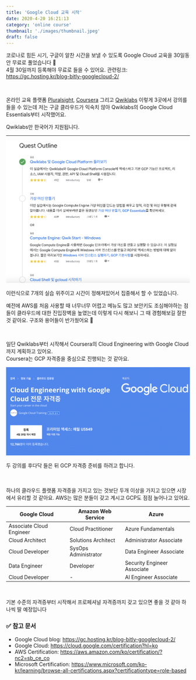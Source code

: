 ```yaml
---
title: 'Google Cloud 교육 시작'
date: 2020-4-20 16:21:13
category: 'online course'
thumbnail: './images/thumbnail.jpeg'
draft: false
---
```


코로나로 힘든 시기, 구글이 알찬 시간을 보낼 수 있도록 Google Cloud 교육을 30일동안 무료로 풀었습니다 👏
<br>
4월 30일까지 등록해야 무료로 들을 수 있어요. 관련링크: <https://gc.hosting.kr/blog-bitly-googlecloud-2/>

<br>

온라인 교육 플랫폼 [Pluralsight](https://www.pluralsight.com), [Coursera](https://www.coursera.org/professional-certificates/cloud-engineering-gcp) 그리고 [Qwiklabs](https://google.qwiklabs.com/?qlcampaign=1m-freelabs-543) 이렇게 3곳에서 강의를 들을 수 있는데
저는 구글 클라우드가 익숙치 않아 Qwiklabs의 Google Cloud Essentials부터 시작했어요.

Qwiklabs만 한국어가 지원됩니다.

---

![gcp-course](./images/screen.png)

이런식으로 7개의 실습 위주이고 시간이 정해져있어서 집중해서 할 수 있었습니다.

예전에 AWS를 처음 사용할 때 너무너무 어렵고 메뉴도 많고 보안키도 조심해야하는 점들이 클라우드에 대한 진입장벽을 높였는데 이렇게 다시 해보니 그 때 경험해보길 잘한 것 같아요.
구조와 용어들이 반가웠어요 🧐

<br>

일단 Qwiklabs부터 시작해서 Coursera의 Cloud Engineering with Google Cloud까지 계획하고 있어요.
<br>
Coursera는 GCP 자격증을 중심으로 진행되는 것 같아요.

![coursera](./images/screen2.png)

두 강의를 후다닥 들은 뒤 GCP 자격증 준비를 하려고 합니다.

<br>
<br>
하나의 클라우드 플랫폼 자격증을 가지고 있는 것보단 두개 이상을 가지고 있으면 시장에서 유리할 것 같아요. 
AWS는 많은 분들이 갖고 계시고 GCP도 점점 늘어나고 있어요.

| Google Cloud             | Amazon Web Service   | Azure                       |
| ------------------------ | -------------------- | --------------------------- |
| Associate Cloud Engineer | Cloud Practitioner   | Azure Fundamentals          |
| Cloud Architect          | Solutions Architect  | Administrator Associate     |
| Cloud Developer          | SysOps Administrator | Data Engineer Associate     |
| Data Engineer            | Developer            | Security Engineer Associate |
| Cloud Developer          | -                    | AI Engineer Associate       |

<br>

기본 수준의 자격증부터 시작해서 프로페셔널 자격증까지 갖고 있으면 좋을 것 같아 하나씩 딸 예정입니다

### ✅ 참고 문서

- Google Cloud blog: <https://gc.hosting.kr/blog-bitly-googlecloud-2/>
- Google Cloud: <https://cloud.google.com/certification?hl=ko>
- AWS Certification: <https://aws.amazon.com/ko/certification/?nc2=sb_ce_co>
- Microsoft Certification: <https://www.microsoft.com/ko-kr/learning/browse-all-certifications.aspx?certificationtype=role-based>

